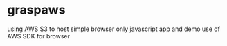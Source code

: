 # graspaws
using AWS S3 to host simple browser only javascript app and demo use of AWS SDK for browser
